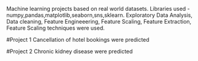 Machine learning projects based on real world datasets.
Libraries used - numpy,pandas,matplotlib,seaborn,sns,sklearn.
Exploratory Data Analysis, Data cleaning, Feature Engineeering, Feature Scaling, Feature Extraction, Feature Scaling techniques were used.

#Project 1
Cancellation of hotel bookings were predicted

#Project 2
Chronic kidney disease were predicted
